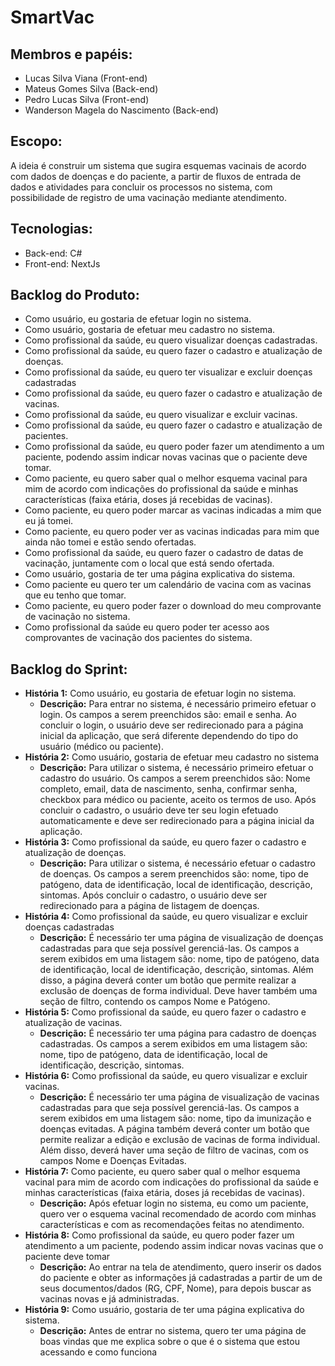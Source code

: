 # SmartVac

## Membros e papéis:
- Lucas Silva Viana (Front-end)
- Mateus Gomes Silva (Back-end)
- Pedro Lucas Silva (Front-end)
- Wanderson Magela do Nascimento (Back-end) 

## Escopo:
A ideia é construir um sistema que sugira esquemas vacinais de acordo com dados de doenças e do paciente, a partir de fluxos de entrada de dados e atividades para concluir os processos no sistema, com possibilidade de registro de uma vacinação mediante atendimento.

## Tecnologias:
- Back-end: C#
- Front-end: NextJs

## Backlog do Produto:
- Como usuário, eu gostaria de efetuar login no sistema.
- Como usuário, gostaria de efetuar meu cadastro no sistema.
- Como profissional da saúde, eu quero visualizar doenças cadastradas.
- Como profissional da saúde, eu quero fazer o cadastro e  atualização de doenças.
- Como profissional da saúde, eu quero ter visualizar e excluir doenças cadastradas
- Como profissional da saúde, eu quero fazer o cadastro e atualização de vacinas.
- Como profissional da saúde, eu quero visualizar e excluir vacinas.
- Como profissional da saúde, eu quero fazer o cadastro e atualização de pacientes.
- Como profissional da saúde, eu quero poder fazer um atendimento a um paciente, podendo assim indicar novas vacinas que o paciente deve tomar.
- Como paciente, eu quero saber qual o melhor esquema vacinal para mim de acordo com indicações do profissional da saúde e minhas características (faixa etária, doses já recebidas de vacinas).
- Como paciente, eu quero poder marcar as vacinas indicadas a mim que eu já tomei.
- Como paciente, eu quero poder ver as vacinas indicadas para mim que ainda não tomei e estão sendo ofertadas.
- Como profissional da saúde, eu quero fazer o cadastro de datas de vacinação, juntamente com o local que está sendo ofertada.
- Como usuário, gostaria de ter uma página explicativa do sistema.
- Como paciente eu quero ter um calendário de vacina com as vacinas que eu tenho que tomar.
- Como paciente, eu quero poder fazer o download do meu comprovante de vacinação no sistema.
- Como profissional da saúde eu quero poder ter acesso aos comprovantes de vacinação dos pacientes do sistema.

## Backlog do Sprint:
- **História 1:** Como usuário, eu gostaria de efetuar login no sistema.
  - **Descrição:** Para entrar no sistema, é necessário primeiro efetuar o login. Os campos a serem preenchidos são: email e senha. Ao concluir o login, o usuário deve ser redirecionado para a página inicial da aplicação, que será diferente dependendo do tipo do usuário (médico ou paciente).
- **História 2:** Como usuário, gostaria de efetuar meu cadastro no sistema
  - **Descrição:** Para utilizar o sistema, é necessário primeiro efetuar o cadastro do usuário. Os campos a serem preenchidos são: Nome completo, email, data de nascimento, senha, confirmar senha, checkbox para médico ou paciente, aceito os termos de uso. Após concluir o cadastro, o usuário deve ter seu login efetuado automaticamente e deve ser redirecionado para a página inicial da aplicação.
- **História 3:** Como profissional da saúde, eu quero fazer o cadastro e atualização de doenças.
  - **Descrição:** Para utilizar o sistema, é necessário efetuar o cadastro de doenças. Os campos a serem preenchidos são: nome, tipo de patógeno, data de identificação, local de identificação, descrição, sintomas. Após concluir o cadastro, o usuário deve ser redirecionado para a página de listagem de doenças.
- **História 4:** Como profissional da saúde, eu quero visualizar e excluir doenças cadastradas
  - **Descrição:** É necessário ter uma página de visualização de doenças cadastradas para que seja possível gerenciá-las. Os campos a serem exibidos em uma listagem são: nome, tipo de patógeno, data de identificação, local de identificação, descrição, sintomas. Além disso, a página deverá conter um botão que permite realizar a exclusão de doenças de forma individual. Deve haver também uma seção de filtro, contendo os campos Nome e Patógeno.
- **História 5:** Como profissional da saúde, eu quero fazer o cadastro e atualização de vacinas.
  - **Descrição:** É necessário ter uma página para cadastro de doenças cadastradas. Os campos a serem exibidos em uma listagem são: nome, tipo de patógeno, data de identificação, local de identificação, descrição, sintomas. 
- **História 6:** Como profissional da saúde, eu quero visualizar e excluir vacinas.
  - **Descrição:** É necessário ter uma página de visualização de vacinas cadastradas para que seja possível gerenciá-las. Os campos a serem exibidos em uma listagem são: nome, tipo da imunização e doenças evitadas. A página também deverá conter um botão que permite realizar a edição e exclusão de vacinas de forma individual. Além disso, deverá haver uma seção de filtro de vacinas, com os campos Nome e Doenças Evitadas.
- **História 7:** Como paciente, eu quero saber qual o melhor esquema vacinal para mim de acordo com indicações do profissional da saúde e minhas características (faixa etária, doses já recebidas de vacinas).
  - **Descrição:** Após efetuar login no sistema, eu como um paciente, quero ver o esquema vacinal recomendado de acordo com minhas características e com as recomendações feitas no atendimento.
- **História 8:** Como profissional da saúde, eu quero poder fazer um atendimento a um paciente, podendo assim indicar novas vacinas que o paciente deve tomar
  - **Descrição:** Ao entrar na tela de atendimento, quero inserir os dados do paciente e obter as informações já cadastradas a partir de um de seus documentos/dados (RG, CPF, Nome), para depois buscar as vacinas novas e já administradas.
- **História 9:** Como usuário, gostaria de ter uma página explicativa do sistema.
  - **Descrição:** Antes de entrar no sistema, quero ter uma página de boas vindas que me explica sobre o que é o sistema que estou acessando e como funciona
